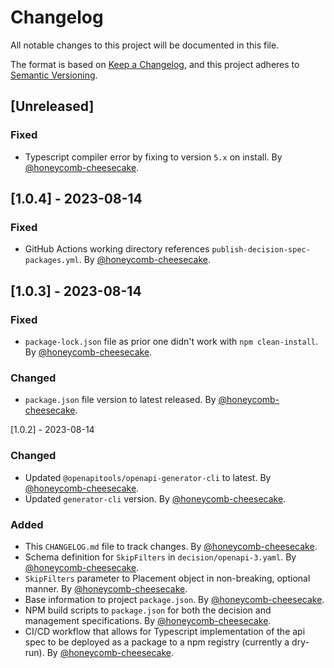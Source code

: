 # Changelog

All notable changes to this project will be documented in this file.

The format is based on [Keep a Changelog](https://keepachangelog.com/en/1.0.0/),
and this project adheres to [Semantic Versioning](https://semver.org/spec/v2.0.0.html).

## [Unreleased]

### Fixed

- Typescript compiler error by fixing to version `5.x` on install. By [@honeycomb-cheesecake](https://github.com/honeycomb-cheesecake).

## [1.0.4] - 2023-08-14

### Fixed

- GitHub Actions working directory references `publish-decision-spec-packages.yml`. By [@honeycomb-cheesecake](https://github.com/honeycomb-cheesecake).

## [1.0.3] - 2023-08-14

### Fixed

- `package-lock.json` file as prior one didn't work with `npm clean-install`. By [@honeycomb-cheesecake](https://github.com/honeycomb-cheesecake).

### Changed

- `package.json` file version to latest released. By [@honeycomb-cheesecake](https://github.com/honeycomb-cheesecake).

[1.0.2] - 2023-08-14

### Changed

- Updated `@openapitools/openapi-generator-cli` to latest. By [@honeycomb-cheesecake](https://github.com/honeycomb-cheesecake).
- Updated `generator-cli` version. By [@honeycomb-cheesecake](https://github.com/honeycomb-cheesecake).

### Added

- This `CHANGELOG.md` file to track changes. By [@honeycomb-cheesecake](https://github.com/honeycomb-cheesecake).
- Schema definition for `SkipFilters` in `decision/openapi-3.yaml`. By [@honeycomb-cheesecake](https://github.com/honeycomb-cheesecake).
- `SkipFilters` parameter to Placement object in non-breaking, optional manner. By [@honeycomb-cheesecake](https://github.com/honeycomb-cheesecake).
- Base information to project `package.json`. By [@honeycomb-cheesecake](https://github.com/honeycomb-cheesecake).
- NPM build scripts to `package.json` for both the decision and management specifications. By [@honeycomb-cheesecake](https://github.com/honeycomb-cheesecake).
- CI/CD workflow that allows for Typescript implementation of the api spec to be deployed as a package to a npm registry (currently a dry-run). By [@honeycomb-cheesecake](https://github.com/honeycomb-cheesecake).

